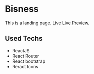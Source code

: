 # Bisness

This is a landing page.
Live [Live Preview](https://delightful-beijinho-d7f6b6.netlify.app/).


## Used Techs

- ReactJS
- React Router
- React bootstrap
- Reract Icons